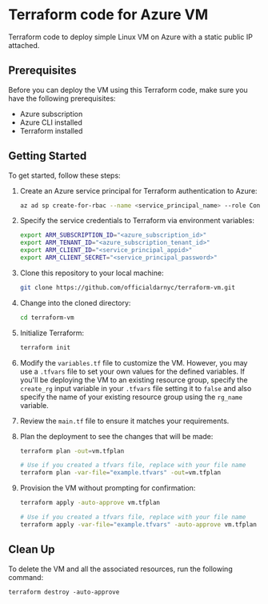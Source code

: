 # Terraform code for Azure VM
Terraform code to deploy simple Linux VM on Azure with a static public IP attached.

## Prerequisites

Before you can deploy the VM using this Terraform code, make sure you have the following prerequisites:

- Azure subscription
- Azure CLI installed
- Terraform installed

## Getting Started

To get started, follow these steps:

1. Create an Azure service principal for Terraform authentication to Azure:

    ```bash
    az ad sp create-for-rbac --name <service_principal_name> --role Contributor --scopes /subscriptions/<subscription_id>
    ```

2. Specify the service credentials to Terraform via environment variables:

    ```bash
    export ARM_SUBSCRIPTION_ID="<azure_subscription_id>"
    export ARM_TENANT_ID="<azure_subscription_tenant_id>"
    export ARM_CLIENT_ID="<service_principal_appid>"
    export ARM_CLIENT_SECRET="<service_principal_password>"
    ```

3. Clone this repository to your local machine:

    ```bash
    git clone https://github.com/officialdarnyc/terraform-vm.git
    ```

4. Change into the cloned directory:

    ```bash
    cd terraform-vm
    ```

5. Initialize Terraform:

    ```bash
    terraform init
    ```

6. Modify the `variables.tf` file to customize the VM. However, you may use a `.tfvars` file to set your own values for the defined variables. If you'll be deploying the VM to an existing resource group, specify the `create_rg` input variable in your `.tfvars` file setting it to `false` and also specify the name of your existing resource group using the `rg_name` variable.


7. Review the `main.tf` file to ensure it matches your requirements.

8. Plan the deployment to see the changes that will be made:

    ```bash
    terraform plan -out=vm.tfplan

    # Use if you created a tfvars file, replace with your file name
    terraform plan -var-file="example.tfvars" -out=vm.tfplan
    ```

9. Provision the VM without prompting for confirmation:

    ```bash
    terraform apply -auto-approve vm.tfplan

    # Use if you created a tfvars file, replace with your file name
    terraform apply -var-file="example.tfvars" -auto-approve vm.tfplan
    ```

## Clean Up

To delete the VM and all the associated resources, run the following command:
  
    terraform destroy -auto-approve
